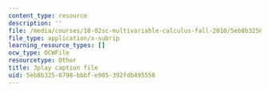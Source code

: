 ```yaml
---
content_type: resource
description: ''
file: /media/courses/18-02sc-multivariable-calculus-fall-2010/5eb8b3256798bbbfe905392fdb495558_hfyluFvlZ-o.srt
file_type: application/x-subrip
learning_resource_types: []
ocw_type: OCWFile
resourcetype: Other
title: 3play caption file
uid: 5eb8b325-6798-bbbf-e905-392fdb495558
---
```

